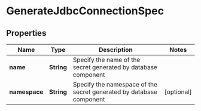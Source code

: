 

# GenerateJdbcConnectionSpec


## Properties

| Name | Type | Description | Notes |
|------------ | ------------- | ------------- | -------------|
|**name** | **String** | Specify the name of the secret generated by database component |  |
|**namespace** | **String** | Specify the namespace of the secret generated by database component |  [optional] |



